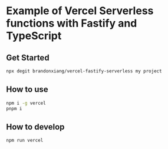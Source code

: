 # Example of Vercel Serverless functions with Fastify and TypeScript

## Get Started

```bash
npx degit brandonxiang/vercel-fastify-serverless my project
```

## How to use

```bash
npm i -g vercel
pnpm i
```

## How to develop

```bash
npm run vercel
```
